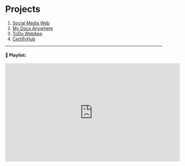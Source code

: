 # Projects

1. [Social Media Web](/projects/socialmediaweb/)
2. [My Docs Anywhere](/projects/mydocswebapp/)
3. [ToDo WebApp](/projects/todowebapp/)
4. [CertifyHub](/projects/certifyhub/)

---

#### 🚀 Playlist:

<iframe width="560" height="315" src="https://www.youtube.com/embed/videoseries?si=vxGiLP26y__6KrDE&amp;list=PLa4SSqnW_OPNuAGq_R3O4DFw0G9sriDzJ" title="YouTube video player" frameborder="0" allow="accelerometer; autoplay; clipboard-write; encrypted-media; gyroscope; picture-in-picture; web-share" allowfullscreen></iframe>
